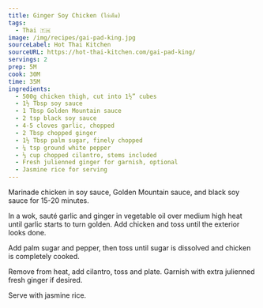 ```yaml
---
title: Ginger Soy Chicken (ไก่เค็ม)
tags:
  - Thai 🇹🇭
image: /img/recipes/gai-pad-king.jpg
sourceLabel: Hot Thai Kitchen
sourceURL: https://hot-thai-kitchen.com/gai-pad-king/
servings: 2
prep: 5M
cook: 30M
time: 35M
ingredients:
  - 500g chicken thigh, cut into 1½” cubes
  - 1½ Tbsp soy sauce
  - 1 Tbsp Golden Mountain sauce
  - 2 tsp black soy sauce
  - 4-5 cloves garlic, chopped
  - 2 Tbsp chopped ginger
  - 1½ Tbsp palm sugar, finely chopped
  - ¼ tsp ground white pepper
  - ⅓ cup chopped cilantro, stems included
  - Fresh julienned ginger for garnish, optional
  - Jasmine rice for serving
---
```


Marinade chicken in soy sauce, Golden Mountain sauce, and black soy sauce for 15-20 minutes.

In a wok, sauté garlic and ginger in vegetable oil over medium high heat until garlic starts to turn golden. Add chicken and toss until the exterior looks done.

Add palm sugar and pepper, then toss until sugar is dissolved and chicken is completely cooked.

Remove from heat, add cilantro, toss and plate. Garnish with extra julienned fresh ginger if desired.

Serve with jasmine rice.